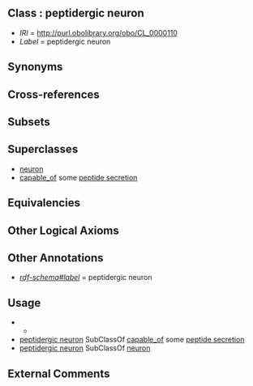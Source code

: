 
## Class : peptidergic neuron

 * *IRI* = http://purl.obolibrary.org/obo/CL_0000110
 * *Label* = peptidergic neuron

## Synonyms


## Cross-references


## Subsets


## Superclasses

 * [neuron](../../CL/40/CL_0000540.md)
 * [capable_of](../../RO/15/RO_0002215.md) some [peptide secretion](../../GO/90/GO_0002790.md)

## Equivalencies


## Other Logical Axioms


## Other Annotations

 * *[rdf-schema#label](../../el/rdf-schema#label.md)* = peptidergic neuron

## Usage

 * -
 * [peptidergic neuron](../../CL/10/CL_0000110.md) SubClassOf [capable_of](../../RO/15/RO_0002215.md) some [peptide secretion](../../GO/90/GO_0002790.md)
 * [peptidergic neuron](../../CL/10/CL_0000110.md) SubClassOf [neuron](../../CL/40/CL_0000540.md)

## External Comments

